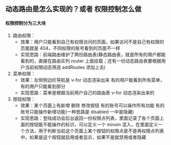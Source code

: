 ## 动态路由是怎么实现的？或者 权限控制怎么做

#### 权限控制分为三大块

1. 路由权限：
   - 效果：用户只能看到自己有权限访问的页面，如果访问不是自己有权限的页面就是 404，不同权限的账号看到的页面不一样
   - 实现思路：前端路由维护了两份路由表(静态路由表，就是所有的用户都能看到的，直接在路由实列 router 上面挂载；还有一份动态路由表要根据用户当前权限动态筛选 addRoutes 添加上去)
2. 菜单权限：
   - 效果：左侧侧边栏导航是 v-for 动态渲染出来 有的用户能看到所有菜单，有的用户只能看到部分
   - 实现思路：菜单是根据当前用户自己的路由表 v-for 动态渲染出来的
3. 按钮权限：
   - 效果：某个页面上有新增 删除 修改按钮 有的账号可以操作所有功能 有的账号只能操作新增功能(一种思路是 disabled 一中是隐藏)
   - 实现思路：登陆成功会后台返回一份权限点列表，里面记录了各个页面上面的按钮能不能操作的标识，可以定义一个 minxin 混入，在里面定义一个方法，用于判断当前这个页面上某个按钮的权限点是不是再权限点列表中，如果是这个按钮就启用或者显示，如果不是就禁用或者隐藏
